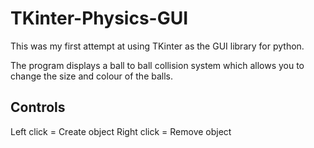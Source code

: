 # TKinter-Physics-GUI
This was my first attempt at using TKinter as the GUI library for python.

The program displays a ball to ball collision system which allows you to change the size and colour of the balls.

## Controls
Left click = Create object
Right click = Remove object
